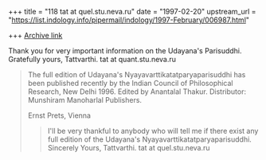 +++
title = "118 tat at quel.stu.neva.ru"
date = "1997-02-20"
upstream_url = "https://list.indology.info/pipermail/indology/1997-February/006987.html"

+++
[Archive link](https://list.indology.info/pipermail/indology/1997-February/006987.html)

Thank you for very important information on the Udayana's Parisuddhi. Gratefully yours, 
Tattvarthi. tat at quant.stu.neva.ru


>The full edition of  Udayana's Nyayavarttikatatparyaparisuddhi has been 
>published recently by the Indian Council of Philosophical Research, New 
>Delhi 1996. Edited by Anantalal Thakur. 
>Distributor: Munshiram Manoharlal Publishers.
>
>Ernst Prets, Vienna
>
>
>>I'll be very thankful to anybody who will tell me if there exist any full 
>edition of the
>> Udayana's Nyayavarttikatatparyaparisuddhi. Sincerely Yours, Tattvarthi.
>>tat at quel.stu.neva.ru
>
>






